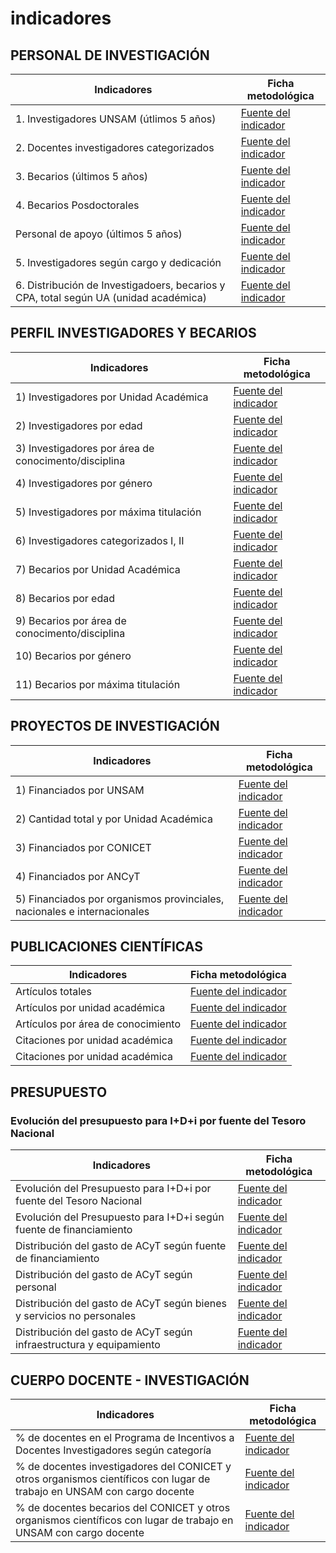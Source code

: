# indicadores

## PERSONAL DE INVESTIGACIÓN

| Indicadores                                                                          | Ficha metodológica                                                                 |
| ------------------------------------------------------------------------------------ | ---------------------------------------------------------------------------------- |
| 1. Investigadores UNSAM (útlimos 5 años)                                             | [Fuente del indicador](<./InvestigadoresUnsam(ultimos5anos).pdf>)                  |
| 2. Docentes investigadores categorizados                                             | [Fuente del indicador](./DocentesInvestigadoresCategorizados.pdf)                  |
| 3. Becarios (últimos 5 años)                                                         | [Fuente del indicador](<./BecariosUnsam(ultimos5anos).pdf>)                        |
| 4. Becarios Posdoctorales                                                            | [Fuente del indicador](./becariosposdoctorales.docx)                               |
| Personal de apoyo (últimos 5 años)                                                   | [Fuente del indicador](<./cpa(ultimos5anos).pdf>)                                  |
| 5. Investigadores según cargo y dedicación                                           | [Fuente del indicador](./investigadoresseguncargoydedicacion.pdf)                  |
| 6. Distribución de Investigadoers, becarios y CPA, total según UA (unidad académica) | [Fuente del indicador](./distribuciondeinvestigadoresbecariosycpatotalsegunua.pdf) |

## PERFIL INVESTIGADORES Y BECARIOS

| Indicadores                                          | Ficha metodológica                                                          |
| ---------------------------------------------------- | --------------------------------------------------------------------------- |
| 1) Investigadores por Unidad Académica               | [Fuente del indicador](./investigadoresporunidadacademica.pdf)              |
| 2) Investigadores por edad                           | [Fuente del indicador](./investigadoresporedad.pdf)                         |
| 3) Investigadores por área de conocimento/disciplina | [Fuente del indicador](./investigadoresporareadeconocimientodisciplina.pdf) |
| 4) Investigadores por género                         | [Fuente del indicador](./investigadoresporgenero.pdf)                       |
| 5) Investigadores por máxima titulación              | [Fuente del indicador](./investigadorespormaximatitulacion.pdf)             |
| 6) Investigadores categorizados I, II                | [Fuente del indicador](./investigadorescategorizadosIyII.pdf)               |
| 7) Becarios por Unidad Académica                     | [Fuente del indicador](./becariosporunidadacademica.pdf)                    |
| 8) Becarios por edad                                 | [Fuente del indicador](./becariosporedad.pdf)                               |
| 9) Becarios por área de conocimento/disciplina       | [Fuente del indicador](./becariosporareadeconocimiento.pdf)                 |
| 10) Becarios por género                              | [Fuente del indicador](./becariosporgenero.pdf)                             |
| 11) Becarios por máxima titulación                   | [Fuente del indicador](./becariospormaximatitulacion.pdf)                   |

## PROYECTOS DE INVESTIGACIÓN

| Indicadores                                                              | Ficha metodológica                                   |
| ------------------------------------------------------------------------ | ---------------------------------------------------- |
| 1) Financiados por UNSAM                                                 | [Fuente del indicador](./financiadosporunsam.pdf)    |
| 2) Cantidad total y por Unidad Académica                                 | [Fuente del indicador](./proyectostotalesyporua.pdf) |
| 3) Financiados por CONICET                                               | [Fuente del indicador](./financiadosporconicet.pdf)  |
| 4) Financiados por ANCyT                                                 | [Fuente del indicador](./financiadosporagencia.pdf)  |
| 5) Financiados por organismos provinciales, nacionales e internacionales | [Fuente del indicador](./financiadosporopnei.pdf)    |

## PUBLICACIONES CIENTÍFICAS

| Indicadores                        | Ficha metodológica                                                 |
| ---------------------------------- | ------------------------------------------------------------------ |
| Artículos totales                  | [Fuente del indicador](./articulostotal.docx)                      |
| Artículos por unidad académica     | [Fuente del indicador](./articulos-por-unidad-academica.docx)      |
| Artículos por área de conocimiento | [Fuente del indicador](./articulos-por-area-de-conocimiento.docx)  |
| Citaciones por unidad académica    | [Fuente del indicador](./citaciones-por-unidad-academica.docx)     |
| Citaciones por unidad académica    | [Fuente del indicador](./citaciones-por-area-de-conocimiento.docx) |

## PRESUPUESTO

### Evolución del presupuesto para I+D+i por fuente del Tesoro Nacional

| Indicadores                                                           | Ficha metodológica                                                                    |
| --------------------------------------------------------------------- | ------------------------------------------------------------------------------------- |
| Evolución del Presupuesto para I+D+i por fuente del Tesoro Nacional   | [Fuente del indicador](./presupuesto-i-d-i-tesoro-nacional.docx)                      |
| Evolución del Presupuesto para I+D+i según fuente de financiamiento   | [Fuente del indicador](./presupuesto-i-d-i-fuente-financiamiento.docx)                |
| Distribución del gasto de ACyT según fuente de financiamiento         | [Fuente del indicador](./distribucion-gasto-acyt-fuente-financiamiento.docx)          |
| Distribución del gasto de ACyT según personal                         | [Fuente del indicador](./distribucion-gasto-acyt-presonal.docx)                       |
| Distribución del gasto de ACyT según bienes y servicios no personales | [Fuente del indicador](./distribucion-gasto-acyt-bienes-servicios-no-personales.docx) |
| Distribución del gasto de ACyT según infraestructura y equipamiento   | [Fuente del indicador](./distribucion-gasto-acyt-infraestructurta-equipamiento.docx)  |

## CUERPO DOCENTE - INVESTIGACIÓN

| Indicadores                                                                                                             | Ficha metodológica                                                                                               |
| ----------------------------------------------------------------------------------------------------------------------- | ---------------------------------------------------------------------------------------------------------------- |
| % de docentes en el Programa de Incentivos a Docentes Investigadores según categoría                                    | [Fuente del indicador](./cantidad-docentes-programa-incentivos-por-categoria.docx)                               |
| % de docentes investigadores del CONICET y otros organismos científicos con lugar de trabajo en UNSAM con cargo docente | [Fuente del indicador](./docente-investigadores-conicet-otros-con-lugar-de-trabajo-unsam-con-cargo-docente.docx) |
| % de docentes becarios del CONICET y otros organismos científicos con lugar de trabajo en UNSAM con cargo docente       | [Fuente del indicador](./docente-becarios-conicet-otros-con-lugar-de-trabajo-unsam-con-cargo-docente.docx)       |
